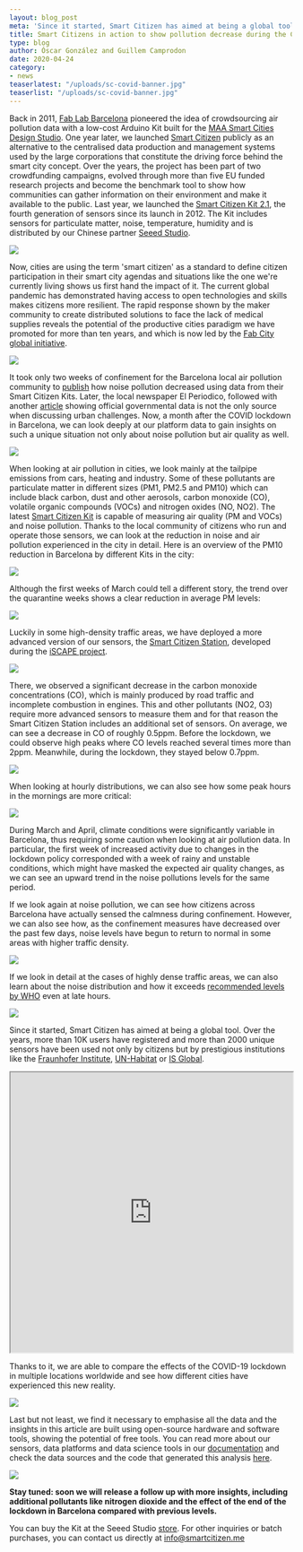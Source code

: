 ```yaml
---
layout: blog_post
meta: 'Since it started, Smart Citizen has aimed at being a global tool. We are comparing the effects of the COVID-19 lockdown in multiple locations worldwide to see how different cities have experienced this new reality.'
title: Smart Citizens in action to show pollution decrease during the COVID-19 crisis
type: blog
author: Óscar González and Guillem Camprodon
date: 2020-04-24 
category:
- news
teaserlatest: "/uploads/sc-covid-banner.jpg"
teaserlist: "/uploads/sc-covid-banner.jpg"
---
```


Back in 2011, [Fab Lab Barcelona](https://fablabbcn.org/) pioneered the idea of crowdsourcing air pollution data with a low-cost Arduino Kit built for the [MAA Smart Cities Design Studio](http://www.iaacblog.com/2011/12/27/maa-introductory-studio-final-presentations/). One year later, we launched [Smart Citizen](https://smartcitizen.me/)  publicly as an alternative to the centralised data production and management systems used by the large corporations that constitute the driving force behind the smart city concept. Over the years, the project has been part of two crowdfunding campaigns, evolved through more than five EU funded research projects and become the benchmark tool to show how communities can gather information on their environment and make it available to the public. Last year, we launched the [Smart Citizen Kit 2.1](https://docs.smartcitizen.me/Smart%20Citizen%20Kit/), the fourth generation of sensors since its launch in 2012. The Kit includes sensors for particulate matter, noise, temperature, humidity and is distributed by our Chinese partner [Seeed Studio](https://www.seeedstudio.com/Smart-Citizen-Starter-Kit-p-2865.html).

![](https://i.imgur.com/Ol47jEu.jpg)

Now, cities are using the term 'smart citizen' as a standard to define citizen participation in their smart city agendas and situations like the one we're currently living shows us first hand the impact of it. The current global pandemic has demonstrated having access to open technologies and skills makes citizens more resilient. The rapid response shown by the maker community to create distributed solutions to face the lack of medical supplies reveals the potential of the productive cities paradigm we have promoted for more than ten years, and which is now led by the [Fab City global initiative](https://fab.city). 

![](https://i.imgur.com/PWo1Vck.png)


It took only two weeks of confinement for the Barcelona local air pollution community to [publish](https://contaminacio.barcelona/2020/03/30/quant-ha-baixat-el-soroll-a-la-ciutat/) how noise pollution decreased using data from their Smart Citizen Kits. Later, the local newspaper El Periodico, followed with another [article](https://www.elperiodico.com/es/medio-ambiente/20200401/el-confinamiento-por-el-coronavirus-enmudece-a-barcelona-y-su-mar-7912828) showing official governmental data is not the only source when discussing urban challenges.  Now, a month after the COVID lockdown in Barcelona, we can look deeply at our platform data to gain insights on such a unique situation not only about noise pollution but air quality as well.

![](https://i.imgur.com/VocUSC0.jpg)

When looking at air pollution in cities, we look mainly at the tailpipe emissions from cars, heating and industry. Some of these pollutants are particulate matter in different sizes (PM1, PM2.5 and PM10) which can include black carbon, dust and other aerosols, carbon monoxide (CO), volatile organic compounds (VOCs) and nitrogen oxides (NO, NO2). The latest [Smart Citizen Kit](https://docs.smartcitizen.me/Smart%20Citizen%20Kit/#measurements) is capable of measuring air quality (PM and VOCs) and noise pollution. Thanks to the local community of citizens who run and operate those sensors, we can look at the reduction in noise and air pollution experienced in the city in detail. Here is an overview of the PM10 reduction in Barcelona by different Kits in the city:

![](https://i.imgur.com/exoVfv5.jpg)

Although the first weeks of March could tell a different story, the trend over the quarantine weeks shows a clear reduction in average PM levels:

![](https://i.imgur.com/iEN8hM3.png)


Luckily in some high-density traffic areas, we have deployed a more advanced version of our sensors, the [Smart Citizen Station](https://docs.smartcitizen.me/Smart%20Citizen%20Station/), developed during the [iSCAPE project]((https://iscapeproject.eu/)). 

![](https://i.imgur.com/dHX5BFF.jpg)

There, we observed a significant decrease in the carbon monoxide concentrations (CO), which is mainly produced by road traffic and incomplete combustion in engines. This and other pollutants (NO2, O3) require more advanced sensors to measure them and for that reason the Smart Citizen Station includes an additional set of sensors. On average, we can see a decrease in CO of roughly 0.5ppm. Before the lockdown, we could observe high peaks where CO levels reached several times more than 2ppm. Meanwhile, during the lockdown, they stayed below 0.7ppm.

![](https://i.imgur.com/GhUTDh1.png)

When looking at hourly distributions, we can also see how some peak hours in the mornings are more critical:

![](https://i.imgur.com/9nHMBW0.png)

During March and April, climate conditions were significantly variable in Barcelona, thus requiring some caution when looking at air pollution data. In particular, the first week of increased activity due to changes in the lockdown policy corresponded with a week of rainy and unstable conditions, which might have masked the expected air quality changes, as we can see an upward trend in the noise pollutions levels for the same period.

If we look again at noise pollution, we can see how citizens across Barcelona have actually sensed the calmness during confinement. However, we can also see how, as the confinement measures have decreased over the past few days, noise levels have begun to return to normal in some areas with higher traffic density.

![](https://i.imgur.com/7H4Sv55.png)

If we look in detail at the cases of highly dense traffic areas, we can also learn about the noise distribution and how it exceeds [recommended levels by WHO](http://www.euro.who.int/en/health-topics/environment-and-health/noise/environmental-noise-guidelines-for-the-european-region) even at late hours.

![](https://i.imgur.com/dNdG2oI.png)

Since it started, Smart Citizen has aimed at being a global tool. Over the years, more than 10K users have registered and more than 2000 unique sensors have been used not only by citizens but by prestigious institutions like the [Fraunhofer Institute](https://gis-iq.esri.de/fraunhofer-institut-iao-digital-labor-bad-duerrheim/), [UN-Habitat](https://wupperinst.org/en/a/wi/a/s/ad/4925/) or [IS Global](https://www.isglobal.org/en/healthisglobal/-/custom-blog-portlet/les-escoles-com-a-refugis-climatics/7305043/0).

<iframe height="500" width="100%" src="https://oscgonfer.github.io/smartcitizen-map-data/"></iframe>

Thanks to it, we are able to compare the effects of the COVID-19 lockdown in multiple locations worldwide and see how different cities have experienced this new reality.

![](https://i.imgur.com/gQDI4CK.jpg)

Last but not least, we find it necessary to emphasise all the data and the insights in this article are built using open-source hardware and software tools, showing the potential of free tools. You can read more about our sensors, data platforms and data science tools in our [documentation](https://docs.smartcitizen.me/) and check the data sources and the code that generated this analysis [here](https://github.com/fablabbcn/smartcitizen-data-framework/blob/master/notebooks/Pollution%20Analysis%20during%20COVID-19%20Lockdown.ipynb).

![](https://i.imgur.com/M641wxS.jpg)

**Stay tuned: soon we will release a follow up with more insights, including additional pollutants like nitrogen dioxide and the effect of the end of the lockdown in Barcelona compared with previous levels.**

You can buy the Kit at the Seeed Studio [store](https://www.seeedstudio.com/Smart-Citizen-Starter-Kit-p-2865.html). For other inquiries or batch purchases, you can contact us directly at info@smartcitizen.me
